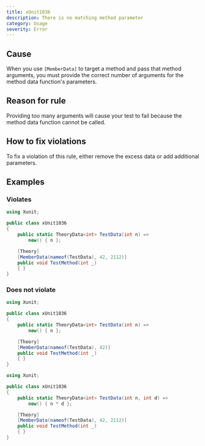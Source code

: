 ```yaml
---
title: xUnit1036
description: There is no matching method parameter
category: Usage
severity: Error
---
```


## Cause

When you use `[MemberData]` to target a method and pass that method arguments, you must provide
the correct number of arguments for the method data function's parameters.

## Reason for rule

Providing too many arguments will cause your test to fail because the method data function
cannot be called.

## How to fix violations

To fix a violation of this rule, either remove the excess data or add additional parameters.

## Examples

### Violates

```csharp
using Xunit;

public class xUnit1036
{
    public static TheoryData<int> TestData(int n) =>
        new() { n };

    [Theory]
    [MemberData(nameof(TestData), 42, 2112)]
    public void TestMethod(int _)
    { }
}
```

### Does not violate

```csharp
using Xunit;

public class xUnit1036
{
    public static TheoryData<int> TestData(int n) =>
        new() { n };

    [Theory]
    [MemberData(nameof(TestData), 42)]
    public void TestMethod(int _)
    { }
}
```

```csharp
using Xunit;

public class xUnit1036
{
    public static TheoryData<int> TestData(int n, int d) =>
        new() { n * d };

    [Theory]
    [MemberData(nameof(TestData), 42, 2112)]
    public void TestMethod(int _)
    { }
}
```
